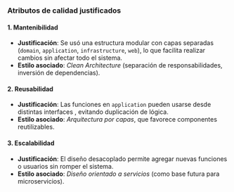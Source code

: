 ### Atributos de calidad justificados

#### 1. Mantenibilidad
- **Justificación**: Se usó una estructura modular con capas separadas (`domain`, `application`, `infrastructure`, `web`), lo que facilita realizar cambios sin afectar todo el sistema.
- **Estilo asociado**: *Clean Architecture* (separación de responsabilidades, inversión de dependencias).

#### 2. Reusabilidad
- **Justificación**: Las funciones en `application` pueden usarse desde distintas interfaces , evitando duplicación de lógica.
- **Estilo asociado**: *Arquitectura por capas*, que favorece componentes reutilizables.

#### 3. Escalabilidad
- **Justificación**: El diseño desacoplado permite agregar nuevas funciones o usuarios sin romper el sistema.
- **Estilo asociado**: *Diseño orientado a servicios* (como base futura para microservicios).
